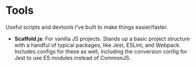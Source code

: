 # Tools
Useful scripts and devtools I've built to make things easier/faster. 

* **Scaffold.js**: For vanilla JS projects. Stands up a basic project structure with a handful of typical packages, like Jest, ESLint, and Webpack. Includes configs for these as well, including the conversion config for Jest to use ES modules instead of CommonJS. 
